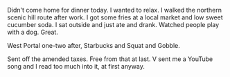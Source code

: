 Didn't come home for dinner today. I wanted to relax. I walked the northern scenic hill route after work. I got some fries at a local market and low sweet cucumber soda. I sat outside and just ate and drank. Watched people play with a dog. Great.

West Portal one-two after, Starbucks and Squat and Gobble.

Sent off the amended taxes. Free from that at last. V sent me a YouTube song and I read too much into it, at first anyway.
